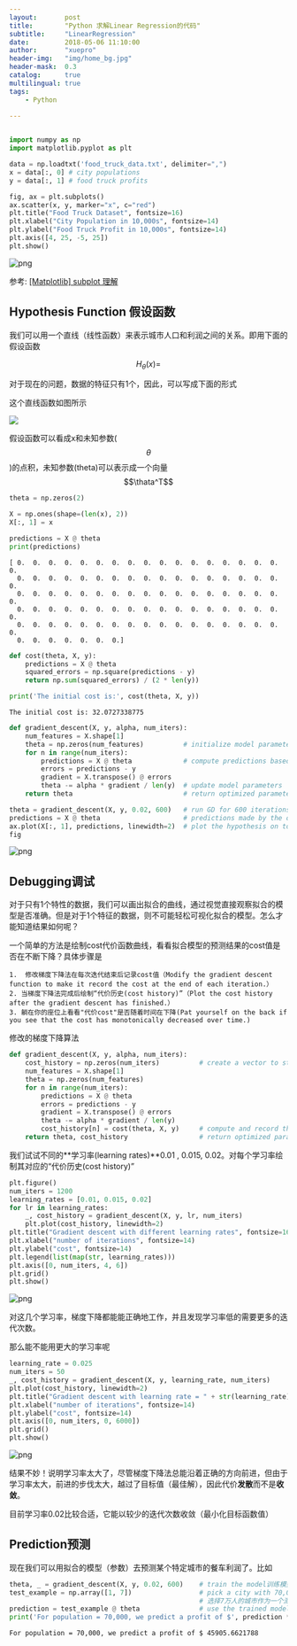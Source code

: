 ```yaml
---
layout:       post
title:        "Python 求解Linear Regression的代码"
subtitle:     "LinearRegression"
date:         2018-05-06 11:10:00
author:       "xuepro"
header-img:   "img/home_bg.jpg"
header-mask:  0.3
catalog:      true
multilingual: true
tags:
    - Python 
    
---    
```


```python

```


```python
import numpy as np
import matplotlib.pyplot as plt

data = np.loadtxt('food_truck_data.txt', delimiter=",")
x = data[:, 0] # city populations
y = data[:, 1] # food truck profits
```


```python
fig, ax = plt.subplots()   
ax.scatter(x, y, marker="x", c="red")
plt.title("Food Truck Dataset", fontsize=16)
plt.xlabel("City Population in 10,000s", fontsize=14)
plt.ylabel("Food Truck Profit in 10,000s", fontsize=14)
plt.axis([4, 25, -5, 25])
plt.show()
```


![png](LinearRegression_files/LinearRegression_2_0.png)


 参考: [[Matplotlib] subplot 理解](https://blog.csdn.net/u012762410/article/details/78968708)

## Hypothesis Function 假设函数
我们可以用一个直线（线性函数）来表示城市人口和利润之间的关系。即用下面的假设函数

$$H_\theta(x) = $$

对于现在的问题，数据的特征只有1个，因此，可以写成下面的形式



这个直线函数如图所示

![](https://utkuufuk.github.io/2018/04/21/linear-regression/intercept_term.png)


假设函数可以看成x和未知参数($$\theta$$)的点积，未知参数(theta)可以表示成一个向量$$\thata^T$$


```python
theta = np.zeros(2)
```


```python
X = np.ones(shape=(len(x), 2))
X[:, 1] = x
```


```python
predictions = X @ theta
print(predictions)
```

    [ 0.  0.  0.  0.  0.  0.  0.  0.  0.  0.  0.  0.  0.  0.  0.  0.  0.  0.
      0.  0.  0.  0.  0.  0.  0.  0.  0.  0.  0.  0.  0.  0.  0.  0.  0.  0.
      0.  0.  0.  0.  0.  0.  0.  0.  0.  0.  0.  0.  0.  0.  0.  0.  0.  0.
      0.  0.  0.  0.  0.  0.  0.  0.  0.  0.  0.  0.  0.  0.  0.  0.  0.  0.
      0.  0.  0.  0.  0.  0.  0.  0.  0.  0.  0.  0.  0.  0.  0.  0.  0.  0.
      0.  0.  0.  0.  0.  0.  0.]
    


```python
def cost(theta, X, y):
    predictions = X @ theta
    squared_errors = np.square(predictions - y)
    return np.sum(squared_errors) / (2 * len(y))

print('The initial cost is:', cost(theta, X, y))

```

    The initial cost is: 32.0727338775
    


```python
def gradient_descent(X, y, alpha, num_iters):
    num_features = X.shape[1]               
    theta = np.zeros(num_features)          # initialize model parameters
    for n in range(num_iters):
        predictions = X @ theta             # compute predictions based on the current hypothesis
        errors = predictions - y
        gradient = X.transpose() @ errors
        theta -= alpha * gradient / len(y)  # update model parameters
    return theta                            # return optimized parameters
```


```python
theta = gradient_descent(X, y, 0.02, 600)   # run GD for 600 iterations with learning rate = 0.02
predictions = X @ theta                     # predictions made by the optimized model
ax.plot(X[:, 1], predictions, linewidth=2)  # plot the hypothesis on top of the training data
fig
```




![png](LinearRegression_files/LinearRegression_15_0.png)



## Debugging调试


对于只有1个特性的数据，我们可以画出拟合的曲线，通过视觉直接观察拟合的模型是否准确。但是对于1个特征的数据，则不可能轻松可视化拟合的模型。怎么才能知道结果如何呢？

一个简单的方法是绘制cost代价函数曲线，看看拟合模型的预测结果的cost值是否在不断下降？具体步骤是
```
1.  修改梯度下降法在每次迭代结束后记录cost值（Modify the gradient descent function to make it record the cost at the end of each iteration.）
2. 当梯度下降法完成后绘制“代价历史(cost history)”（Plot the cost history after the gradient descent has finished.）
3. 躺在你的座位上看看"代价cost"是否随着时间在下降(Pat yourself on the back if you see that the cost has monotonically decreased over time.)
```
修改的梯度下降算法


```python
def gradient_descent(X, y, alpha, num_iters):
    cost_history = np.zeros(num_iters)          # create a vector to store the cost history
    num_features = X.shape[1]               
    theta = np.zeros(num_features)
    for n in range(num_iters):
        predictions = X @ theta
        errors = predictions - y
        gradient = X.transpose() @ errors
        theta -= alpha * gradient / len(y)
        cost_history[n] = cost(theta, X, y)     # compute and record the cost
    return theta, cost_history                  # return optimized parameters and cost history

```

我们试试不同的**学习率(learning rates)**0.01 , 0.015, 0.02。对每个学习率绘制其对应的“代价历史(cost history)”


```python
plt.figure()
num_iters = 1200
learning_rates = [0.01, 0.015, 0.02]
for lr in learning_rates:
    _, cost_history = gradient_descent(X, y, lr, num_iters)
    plt.plot(cost_history, linewidth=2)
plt.title("Gradient descent with different learning rates", fontsize=16)
plt.xlabel("number of iterations", fontsize=14)
plt.ylabel("cost", fontsize=14)
plt.legend(list(map(str, learning_rates)))
plt.axis([0, num_iters, 4, 6])
plt.grid()
plt.show()
```


![png](LinearRegression_files/LinearRegression_20_0.png)


对这几个学习率，梯度下降都能能正确地工作，并且发现学习率低的需要更多的迭代次数。

那么能不能用更大的学习率呢


```python
learning_rate = 0.025
num_iters = 50
_, cost_history = gradient_descent(X, y, learning_rate, num_iters)
plt.plot(cost_history, linewidth=2)
plt.title("Gradient descent with learning rate = " + str(learning_rate), fontsize=16)
plt.xlabel("number of iterations", fontsize=14)
plt.ylabel("cost", fontsize=14)
plt.axis([0, num_iters, 0, 6000])
plt.grid()
plt.show()
```


![png](LinearRegression_files/LinearRegression_22_0.png)


结果不妙！说明学习率太大了，尽管梯度下降法总能沿着正确的方向前进，但由于学习率太大，前进的步伐太大，越过了目标值（最佳解），因此代价**发散**而不是**收敛**。

目前学习率0.02比较合适，它能以较少的迭代次数收敛（最小化目标函数值）

## Prediction预测

现在我们可以用拟合的模型（参数）去预测某个特定城市的餐车利润了。比如




```python
theta, _ = gradient_descent(X, y, 0.02, 600)    # train the model训练模型
test_example = np.array([1, 7])                 # pick a city with 70,000 population as a test example 
                                                # 选择7万人的城市作为一个测试例子
prediction = test_example @ theta               # use the trained model to make a prediction  预测结果
print('For population = 70,000, we predict a profit of $', prediction * 10000);
```

    For population = 70,000, we predict a profit of $ 45905.6621788
    


```python

```
